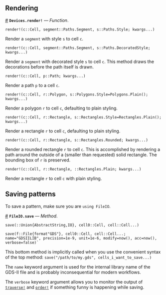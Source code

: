 
<a id='Rendering-1'></a>

## Rendering

<a id='Devices.render!' href='#Devices.render!'>#</a>
**`Devices.render!`** &mdash; *Function*.



```
render!(c::Cell, segment::Paths.Segment, s::Paths.Style; kwargs...)
```

Render a `segment` with style `s` to cell `c`.

```
render!(c::Cell, segment::Paths.Segment, s::Paths.DecoratedStyle; kwargs...)
```

Render a `segment` with decorated style `s` to cell `c`. This method draws the decorations before the path itself is drawn.

```
render!(c::Cell, p::Path; kwargs...)
```

Render a path `p` to a cell `c`.

```
render!(c::Cell, r::Polygon, s::Polygons.Style=Polygons.Plain(); kwargs...)
```

Render a polygon `r` to cell `c`, defaulting to plain styling.

```
render!(c::Cell, r::Rectangle, s::Rectangles.Style=Rectangles.Plain(); kwargs...)
```

Render a rectangle `r` to cell `c`, defaulting to plain styling.

```
render!(c::Cell, r::Rectangle, s::Rectangles.Rounded; kwargs...)
```

Render a rounded rectangle `r` to cell `c`. This is accomplished by rendering a path around the outside of a (smaller than requested) solid rectangle. The bounding box of `r` is preserved.

```
render!(c::Cell, r::Rectangle, ::Rectangles.Plain; kwargs...)
```

Render a rectangle `r` to cell `c` with plain styling.


<a id='Saving-patterns-1'></a>

## Saving patterns


To save a pattern, make sure you are `using FileIO`.

<a id='FileIO.save-Tuple{FileIO.File{FileIO.DataFormat{:GDS}},Devices.Cells.Cell{T<:Real},Vararg{Devices.Cells.Cell{T<:Real}}}' href='#FileIO.save-Tuple{FileIO.File{FileIO.DataFormat{:GDS}},Devices.Cells.Cell{T<:Real},Vararg{Devices.Cells.Cell{T<:Real}}}'>#</a>
**`FileIO.save`** &mdash; *Method*.



```
save(::Union{AbstractString,IO}, cell0::Cell, cell::Cell...)

save(f::File{format"GDS"}, cell0::Cell, cell::Cell...;
name="GDSIILIB", precision=1e-9, unit=1e-6, modify=now(), acc=now(),
verbose=false)`
```

This bottom method is implicitly called when you use the convenient syntax of the top method: `save("/path/to/my.gds", cells_i_want_to_save...)`

The `name` keyword argument is used for the internal library name of the GDS-II file and is probably inconsequential for modern workflows.

The `verbose` keyword argument allows you to monitor the output of [`traverse!`](cells.md#Devices.Cells.traverse!) and [`order!`](cells.md#Devices.Cells.order!) if something funny is happening while saving.

